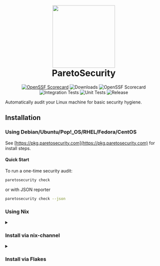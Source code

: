 <h1 align="center">
  <img src="https://avatars.githubusercontent.com/u/87074796?s=200&v=4" width = "200" height = "200">
  <br />
  ParetoSecurity
</h1>

<p align="center">
<a href="https://raw.githack.com/wiki/ParetoSecurity/agent/coverage.html"><img src="https://github.com/ParetoSecurity/agent/wiki/coverage.svg" alt="OpenSSF Scorecard"></a>
<img src="https://img.shields.io/github/downloads/ParetoSecurity/agent/total?label=Downloads" alt="Downloads">
<img src="https://api.scorecard.dev/projects/github.com/ParetoSecurity/agent/badge" alt="OpenSSF Scorecard">
<img src="https://github.com/ParetoSecurity/agent/actions/workflows/build.yml/badge.svg" alt="Integration Tests">
<img src="https://github.com/ParetoSecurity/agent/actions/workflows/unit.yml/badge.svg" alt="Unit Tests">
<img src="https://github.com/ParetoSecurity/agent/actions/workflows/release.yml/badge.svg" alt="Release">
</p>



Automatically audit your Linux machine for basic security hygiene.

## Installation

### Using Debian/Ubuntu/Pop!_OS/RHEL/Fedora/CentOS

See [https://pkg.paretosecurity.com](https://pkg.paretosecurity.com) for install steps.


#### Quick Start

To run a one-time security audit:

```bash
paretosecurity check
```

or with JSON reporter

```bash
paretosecurity check --json
```

### Using Nix

<details>
<summary>
  
### Install via nix-channel

</summary>

As root run:

```ShellSession
$ sudo nix-channel --add https://github.com/ParetoSecurity/agent/archive/main.tar.gz paretosecurity
$ sudo nix-channel --update
```

#### Install module via nix-channel

Then add the following to your `configuration.nix` in the `imports` list:

```nix
{
  imports = [ <paretosecurity/modules/paretosecurity.nix> ];
}
```

#### Install CLI via nix-channel

To install the `paretosecurity` binary:

```nix
{
  environment.systemPackages = [ (pkgs.callPackage <paretosecurity/pkgs/paretosecurity.nix> {}) ];
}
```

#### Run checks

```bash
paretosecurity check
```

This will analyze your system and provide a security report highlighting potential improvements and vulnerabilities.

</details>


<details>
<summary>

### Install via Flakes

</summary>

#### Install module via Flakes

```nix
{
  inputs.paretosecurity.url = "github:paretosecurity/pareto-core";
  # optional, not necessary for the module
  #inputs.paretosecurity.inputs.nixpkgs.follows = "nixpkgs";

  outputs = { self, nixpkgs, paretosecurity }: {
    # change `yourhostname` to your actual hostname
    nixosConfigurations.yourhostname = nixpkgs.lib.nixosSystem {
      # change to your system:
      system = "x86_64-linux";
      modules = [
        ./configuration.nix
        paretosecurity.nixosModules.default
      ];
    };
  };
}
```

#### Install CLI via Flakes

Using [NixOS module](https://wiki.nixos.org/wiki/NixOS_modules)
(replace system "x86_64-linux" with your system):

```nix
{
  environment.systemPackages = [ paretosecurity.packages.x86_64-linux.default ];
}
```

e.g. inside your `flake.nix` file:

```nix
{
  inputs.paretosecurity.url = "github:paretosecurity/pareto-core";
  # ...

  outputs = { self, nixpkgs, paretosecurity }: {
    # change `yourhostname` to your actual hostname
    nixosConfigurations.yourhostname = nixpkgs.lib.nixosSystem {
      system = "x86_64-linux";
      modules = [
        # ...
        {
          environment.systemPackages = [ paretosecurity.packages.${system}.default ];
        }
      ];
    };
  };
}
```

#### Run checks

```bash
paretosecurity check
```

This will analyze your system and provide a security report highlighting potential improvements and vulnerabilities.
</details>
